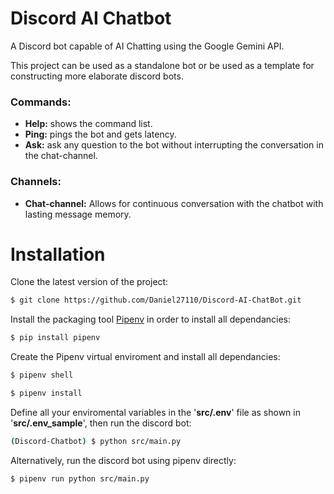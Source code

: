 # Discord AI Chatbot

A Discord bot capable of AI Chatting using the Google Gemini API.

This project can be used as a standalone bot or be used as a template for constructing more elaborate discord bots.


### Commands: 
- **Help:** shows the command list.
- **Ping:** pings the bot and gets latency.
- **Ask:** ask any question to the bot without interrupting the conversation in the chat-channel.


### Channels:
- **Chat-channel:** Allows for continuous conversation with the chatbot with lasting message memory.

  
# Installation

Clone the latest version of the project:

```bash
$ git clone https://github.com/Daniel27110/Discord-AI-ChatBot.git
```

Install the packaging tool [Pipenv](https://pipenv.pypa.io/en/latest/) in order to install all dependancies:

```bash
$ pip install pipenv
```

Create the Pipenv virtual enviroment and install all dependancies:

```bash
$ pipenv shell

$ pipenv install
```

Define all your enviromental variables in the '**src/.env**' file as shown in '**src/.env_sample**', then run the discord bot:

```bash
(Discord-Chatbot) $ python src/main.py
```

Alternatively, run the discord bot using pipenv directly:

```bash
$ pipenv run python src/main.py
```

